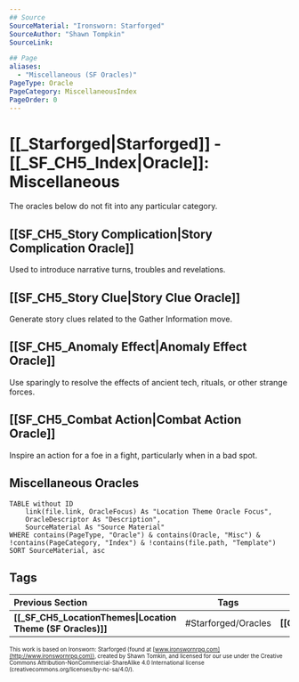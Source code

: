 ```yaml
---
## Source
SourceMaterial: "Ironsworn: Starforged"
SourceAuthor: "Shawn Tompkin"
SourceLink: 

## Page
aliases:
  - "Miscellaneous (SF Oracles)"
PageType: Oracle
PageCategory: MiscellaneousIndex
PageOrder: 0
---
```

# [[_Starforged|Starforged]] - [[_SF_CH5_Index|Oracle]]: Miscellaneous
The oracles below do not fit into any particular category.

## [[SF_CH5_Story Complication|Story Complication Oracle]]
Used to introduce narrative turns, troubles and revelations.

## [[SF_CH5_Story Clue|Story Clue Oracle]]
Generate story clues related to the Gather Information move.

## [[SF_CH5_Anomaly Effect|Anomaly Effect Oracle]]
Use sparingly to resolve the effects of ancient tech, rituals, or other strange forces.

## [[SF_CH5_Combat Action|Combat Action Oracle]]
Inspire an action for a foe in a fight, particularly when in a bad spot.





## Miscellaneous Oracles

```dataview
TABLE without ID
	link(file.link, OracleFocus) As "Location Theme Oracle Focus",
	OracleDescriptor As "Description",
	SourceMaterial As "Source Material"
WHERE contains(PageType, "Oracle") & contains(Oracle, "Misc") & !contains(PageCategory, "Index") & !contains(file.path, "Template")
SORT SourceMaterial, asc
```

## Tags
| Previous Section | Tags | Next Section | 
| :--- | :---: | ---: |
| **[[_SF_CH5_LocationThemes\|Location Theme (SF Oracles)]]** | #Starforged/Oracles | **[[GSRY_Definitions]]** |

<font size=-2>This work is based on Ironsworn: Starforged (found at [www.ironswornrpg.com](http://www.ironswornrpg.com)), created by Shawn Tomkin, and licensed for our use under the Creative Commons Attribution-NonCommercial-ShareAlike 4.0 International license  (creativecommons.org/licenses/by-nc-sa/4.0/).</font>